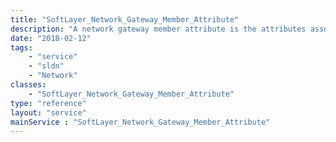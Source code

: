 ```yaml
---
title: "SoftLayer_Network_Gateway_Member_Attribute"
description: "A network gateway member attribute is the attributes associated with a network gateway member. "
date: "2018-02-12"
tags:
    - "service"
    - "sldn"
    - "Network"
classes:
    - "SoftLayer_Network_Gateway_Member_Attribute"
type: "reference"
layout: "service"
mainService : "SoftLayer_Network_Gateway_Member_Attribute"
---
```

